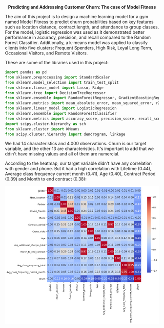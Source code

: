 <p align="center"><b>Predicting and Addressing Customer Churn: The case of Model Fitness</b></p>

The aim of this project is to design a machine learning model for a gym named Model Fitness to predict churn probabilities based on key features such as location distance, contract length, and attendance to group classes. 
For the model, logistic regression was used as it demonstrated better performance in accuracy, precision, and recall compared to the Random Forest Classifier. Additionally, a k-means model was applied to classify clients into five clusters: Frequent Spenders, High Risk, Loyal Long Term, Occasional Visitors, and Remote Visitors.

These are some of the libraries used in this project:

```python
import pandas as pd
from sklearn.preprocessing import StandardScaler
from sklearn.model_selection import train_test_split
from sklearn.linear_model import Lasso, Ridge
from sklearn.tree import DecisionTreeRegressor
from sklearn.ensemble import RandomForestRegressor, GradientBoostingRegressor
from sklearn.metrics import mean_absolute_error, mean_squared_error, r2_score
from sklearn.linear_model import LogisticRegression
from sklearn.ensemble import RandomForestClassifier
from sklearn.metrics import accuracy_score, precision_score, recall_score
import scipy.cluster.hierarchy as sch
from sklearn.cluster import KMeans
from scipy.cluster.hierarchy import dendrogram, linkage
```
We had 14 characteristics and 4.000 observations. Churn is our target variable, and the other 13 are characteristics. It's important to add that we ddin't have missing values and all of them are numercial. 

According to the heatmap, our target variable didn't have any correlation with gender and phone. But it had a high correlation with Lifetime (0.44), Average class frequency current month (0.41), Age (0.40), Contract Period (0.39) and Month to end contract (0.38):

<p align="center">
  <img src="https://github.com/Natcol05/Machine-Learning-Model/blob/bd2632edfb35f2499fcad857f56adafccc243b2e/Graphics/Heatmap.png" alt="Sample Image">
</p>
